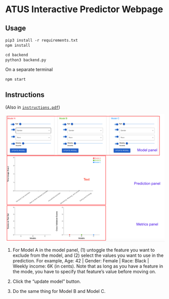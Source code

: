 # ATUS Interactive Predictor Webpage

## Usage

```
pip3 install -r requirements.txt
npm install
```

```
cd backend
python3 backend.py
```
On a separate terminal
```
npm start
```

## Instructions

(Also in [`instructions.pdf`](https://github.com/yiyins2/ATUS_Interactive_Predictor_Web/blob/main/instructions.pdf))

![](panels.png)

1. For Model A in the model panel, (1) untoggle the feature you want to exclude from the model, and (2) select the values you want to use in the prediction. For example, Age: 42 | Gender: Female | Race: Black | Weekly income: 6K (in cents). Note that as long as you have a feature in the mode, you have to specify that feature’s value before moving on. 

2. Click the “update model” button. 

3. Do the same thing for Model B and Model C. 


